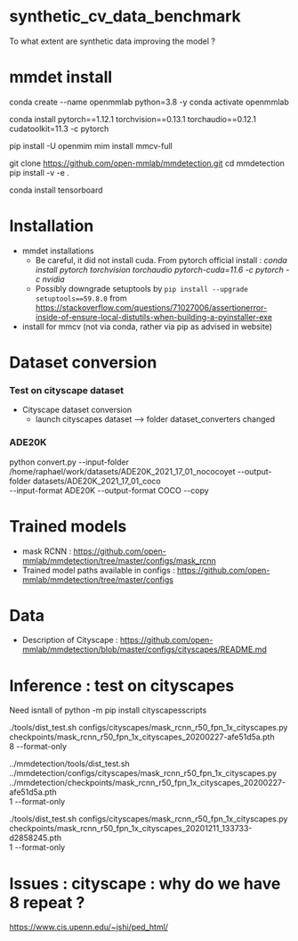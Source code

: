 # synthetic_cv_data_benchmark
To what extent are synthetic data improving the model ?



# mmdet install

conda create --name openmmlab python=3.8 -y
conda activate openmmlab

conda install pytorch==1.12.1 torchvision==0.13.1 torchaudio==0.12.1 cudatoolkit=11.3 -c pytorch

pip install -U openmim
mim install mmcv-full

git clone https://github.com/open-mmlab/mmdetection.git
cd mmdetection
pip install -v -e .

conda install tensorboard

# Installation 
- mmdet installations
  - Be careful, it did not install cuda. From pytorch official install : *conda install pytorch torchvision torchaudio pytorch-cuda=11.6 -c pytorch -c nvidia*
  - Possibly downgrade setuptools by `pip install --upgrade setuptools==59.8.0` from https://stackoverflow.com/questions/71027006/assertionerror-inside-of-ensure-local-distutils-when-building-a-pyinstaller-exe
- install for mmcv (not via conda, rather via pip as advised in website)

# Dataset conversion

### Test on cityscape dataset
- Cityscape dataset conversion
  - launch cityscapes dataset --> folder dataset_converters changed

### ADE20K

python convert.py --input-folder /home/raphael/work/datasets/ADE20K_2021_17_01_nococoyet --output-folder datasets/ADE20K_2021_17_01_coco \
                  --input-format ADE20K --output-format COCO --copy

# Trained models
- mask RCNN : https://github.com/open-mmlab/mmdetection/tree/master/configs/mask_rcnn
- Trained model paths available in configs : https://github.com/open-mmlab/mmdetection/tree/master/configs


# Data
- Description of Cityscape : https://github.com/open-mmlab/mmdetection/blob/master/configs/cityscapes/README.md


# Inference : test on cityscapes
Need isntall of python -m pip install cityscapesscripts

./tools/dist_test.sh configs/cityscapes/mask_rcnn_r50_fpn_1x_cityscapes.py \
    checkpoints/mask_rcnn_r50_fpn_1x_cityscapes_20200227-afe51d5a.pth \
    8  --format-only


../mmdetection/tools/dist_test.sh \
    ../mmdetection/configs/cityscapes/mask_rcnn_r50_fpn_1x_cityscapes.py \
    ../mmdetection/checkpoints/mask_rcnn_r50_fpn_1x_cityscapes_20200227-afe51d5a.pth \
    1  --format-only


./tools/dist_test.sh configs/cityscapes/mask_rcnn_r50_fpn_1x_cityscapes.py \
    checkpoints/mask_rcnn_r50_fpn_1x_cityscapes_20201211_133733-d2858245.pth\
    1  --format-only

# Issues : cityscape : why do we have 8 repeat ?

https://www.cis.upenn.edu/~jshi/ped_html/
